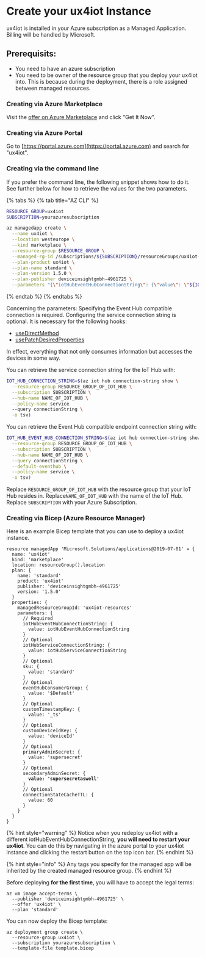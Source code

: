# Create your ux4iot Instance

ux4iot is installed in your Azure subscription as a Managed Application. Billing will be handled by Microsoft.

## Prerequisits:

* You need to have an azure subscription
* You need to be owner of the resource group that you deploy your ux4iot into. This is because during the deployment, there is a role assigned between managed resources.

### Creating via Azure Marketplace

Visit the [offer on Azure Marketplace](https://azuremarketplace.microsoft.com/en-us/marketplace/apps/deviceinsightgmbh-4961725.ux4iot) and click "Get It Now".

### Creating via Azure Portal

Go to [https://portal.azure.com](https://portal.azure.com) and search for "ux4iot".

### Creating via the command line

If you prefer the command line, the following snippet shows how to do it. See further below for how to retrieve the values for the two parameters.

{% tabs %}
{% tab title="AZ CLI" %}
```bash
RESOURCE_GROUP=ux4iot
SUBSCRIPTION=yourazuresubscription

az managedapp create \
  --name ux4iot \
  --location westeurope \
  --kind marketplace \
  --resource-group $RESOURCE_GROUP \
  --managed-rg-id /subscriptions/${SUBSCRIPTION}/resourceGroups/ux4iot-resources \
  --plan-product ux4iot \
  --plan-name standard \
  --plan-version 1.5.0 \
  --plan-publisher deviceinsightgmbh-4961725 \
  --parameters "{\"iotHubEventHubConnectionString\": {\"value\": \"${IOT_HUB_EVENT_HUB_CONNECTION_STRING}\"}, \"iotHubServiceConnectionString\": {\"value\": \"${IOT_HUB_CONNECTION_STRING}\"}}"
```
{% endtab %}
{% endtabs %}

Concerning the parameters: Specifying the Event Hub compatible connection is required. Configuring the service connection string is optional. It is necessary for the following hooks:

* [useDirectMethod](../using-react/hooks.md#usedirectmethod)
* [usePatchDesiredProperties](../using-react/hooks.md#usepatchdesiredproperties)

In effect, everything that not only consumes information but accesses the devices in some way.

You can retrieve the service connection string for the IoT Hub with:

```bash
IOT_HUB_CONNECTION_STRING=$(az iot hub connection-string show \
  --resource-group RESOURCE_GROUP_OF_IOT_HUB \
  --subscription SUBSCRIPTION \
  --hub-name NAME_OF_IOT_HUB \
  --policy-name service
  --query connectionString \
  -o tsv)
```

You can retrieve the Event Hub compatible endpoint connection string with:

```bash
IOT_HUB_EVENT_HUB_CONNECTION_STRING=$(az iot hub connection-string show \
  --resource-group RESOURCE_GROUP_OF_IOT_HUB \
  --subscription SUBSCRIPTION \
  --hub-name NAME_OF_IOT_HUB \
  --query connectionString \
  --default-eventhub \
  --policy-name service \
  -o tsv)
```

Replace `RESOURCE_GROUP_OF_IOT_HUB` with the resource group that your IoT Hub resides in. Replace`NAME_OF_IOT_HUB` with the name of the IoT Hub. Replace `SUBSCRIPTION` with your Azure Subscription.

### Creating via Bicep (Azure Resource Manager)

Here is an example Bicep template that you can use to deploy a ux4iot instance.

<pre><code>resource managedApp 'Microsoft.Solutions/applications@2019-07-01' = {
  name: 'ux4iot'
  kind: 'marketplace'
  location: resourceGroup().location
  plan: {
    name: 'standard'
    product: 'ux4iot'
    publisher: 'deviceinsightgmbh-4961725'
    version: '1.5.0'
  }
  properties: {
    managedResourceGroupId: 'ux4iot-resources'
    parameters: {
      // Required
      iotHubEventHubConnectionString: {
        value: iotHubEventHubConnectionString
      }
      // Optional
      iotHubServiceConnectionString: {
        value: iotHubServiceConnectionString
      }
      // Optional
      sku: {
        value: 'standard'
      }
      // Optional
      eventHubConsumerGroup: {
        value: '$Default'
      }
      // Optional
      customTimestampKey: {
        value: '_ts'
      }
      // Optional
      customDeviceIdKey: {
        value: 'deviceId'
      }      
      // Optional
      primaryAdminSecret: {
        value: 'supersecret'
      }
      // Optional
      secondaryAdminSecret: {
<strong>        value: 'supersecretaswell'
</strong>      }
      // Optional
      connectionStateCacheTTL: {
        value: 60
      }
    }
  }
}
</code></pre>

{% hint style="warning" %}
Notice when you redeploy ux4iot with a different iotHubEventHubConnectionString, **you will need to restart your ux4iot**. You can do this by navigating in the azure portal to your ux4iot instance and clicking the restart button on the top icon bar.&#x20;
{% endhint %}

{% hint style="info" %}
Any tags you specify for the managed app will be inherited by the created managed resource group.
{% endhint %}

Before deploying **for the first time**, you will have to accept the legal terms:

```
az vm image accept-terms \
  --publisher 'deviceinsightgmbh-4961725' \
  --offer 'ux4iot' \
  --plan 'standard'
```

You can now deploy the Bicep template:

```
az deployment group create \
  --resource-group ux4iot \
  --subscription yourazuresubscription \
  --template-file template.bicep 
```
